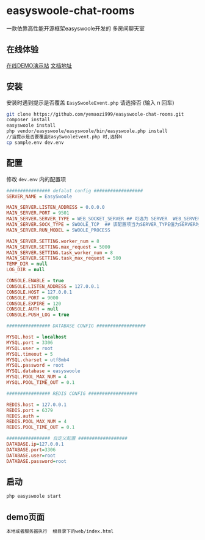 # easyswoole-chat-rooms
一款依靠高性能开源框架easyswoole开发的 多房间聊天室

## 在线体验

[在线DEMO演示站](http://yemaozi.substr.cn/)
[文档地址](https://www.kancloud.cn/yemaozi999/easyswoole-chatrooms)
## 安装

安装时遇到提示是否覆盖 `EasySwooleEvent.php` 请选择否 (输入 n 回车)

```bash
git clone https://github.com/yemaozi999/easyswoole-chat-rooms.git
composer install
easyswoole install
php vendor/easyswoole/easyswoole/bin/easyswoole.php install
//当提示是否要覆盖EasySwooleEvent.php 时,选择N
cp sample.env dev.env
```

## 配置

修改 `dev.env` 内的配置项

```ini
################ defalut config ##################
SERVER_NAME = EasySwoole

MAIN_SERVER.LISTEN_ADDRESS = 0.0.0.0
MAIN_SERVER.PORT = 9501
MAIN_SERVER.SERVER_TYPE = WEB_SOCKET_SERVER ## 可选为 SERVER  WEB_SERVER WEB_SOCKET_SERVER
MAIN_SERVER.SOCK_TYPE = SWOOLE_TCP  ## 该配置项当为SERVER_TYPE值为SERVER时有效
MAIN_SERVER.RUN_MODEL = SWOOLE_PROCESS

MAIN_SERVER.SETTING.worker_num = 8
MAIN_SERVER.SETTING.max_request = 5000
MAIN_SERVER.SETTING.task_worker_num = 8
MAIN_SERVER.SETTING.task_max_request = 500
TEMP_DIR = null
LOG_DIR = null

CONSOLE.ENABLE = true
CONSOLE.LISTEN_ADDRESS = 127.0.0.1
CONSOLE.HOST = 127.0.0.1
CONSOLE.PORT = 9000
CONSOLE.EXPIRE = 120
CONSOLE.AUTH = null
CONSOLE.PUSH_LOG = true

################ DATABASE CONFIG ##################

MYSQL.host = localhost
MYSQL.port = 3306
MYSQL.user = root
MYSQL.timeout = 5
MYSQL.charset = utf8mb4
MYSQL.password = root
MYSQL.database = easyswoole
MYSQL.POOL_MAX_NUM = 4
MYSQL.POOL_TIME_OUT = 0.1

################ REDIS CONFIG ##################

REDIS.host = 127.0.0.1
REDIS.port = 6379
REDIS.auth =
REDIS.POOL_MAX_NUM = 4
REDIS.POOL_TIME_OUT = 0.1

################ 自定义配置 ##################
DATABASE.ip=127.0.0.1
DATABASE.port=3306
DATABASE.user=root
DATABASE.password=root
```

## 启动

```bash
php easyswoole start
```
## demo页面

```bash
本地或者服务器执行  根目录下的web/index.html 
```
